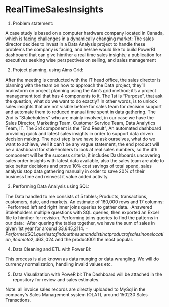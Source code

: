 # RealTimeSalesInsights


1. Problem statement:

A case study is based on a computer hardware company located in Canada, which is facing challenges in a dynamically changing market:
The sales director decides to invest in a Data Analysis project to handle these problems the company is facing, and he/she would like to build PowerBI dashboard that can give him/her a real time sales insights; a publication for executives seeking wise perspectives on selling, and sales management


2. Project planning, using Aims Grid:
 
After the meeting is conducted with the IT head office, the sales director is planning with the team on how to approach the Data project, they’ll brainstorm on project planning using the Aim’s grid method; it’s a project management tool that has 4 components to it. The 1st is “Purpose”, that ask the question, what do we want to do exactly? In other words, is to unlock sales insights that are not visible before for sales team for decision support and automate them to reduced manual time spent in data gathering. The 2nd is “Stakeholders” who are mainly involved, in our case we have the Sales Director, Marketing Team, Customer Service Team, Data Analytics Team, IT. The 3rd component is the “End Result”, An automated dashboard providing quick and latest sales insights in order to support data driven decision making. The next step is we have to ask ourselves, what do we want to achieve, well it can’t be any vague statement, the end product will be a dashboard for stakeholders to look at real sales numbers, so the 4th component will be the success criteria, it includes Dashboards uncovering sales order insights with latest data available, also the sales team are able to take better decisions and prove 10% cost savings of total spend, sales analysis stop data gathering manually in order to save 20% of their business time and reinvest it value added activity. 

3. Performing Data Analysis using SQL: 

The Data handled to me consists of 5 tables; Products, transactions, customers, date, and markets. An estimate of 160,000 rows and 17 columns:
-Performed left and right inner joins queries to gather data.
-Answered Stakeholders multiple questions with SQL queries, then exported an Excel file to him/her for revision.
Performing joins queries to find the patterns in our data:
-After quering the tables together, we have the sum of sales in given 1st year for around 33,645,2114$.
-Performed SQL queries to find out the sum and distinct product of sales in one location, it came to 2,463,024$ and the product001 the most popular.

4. Data Cleaning and ETL with Power BI:

This process is also known as data munging or data wrangling. We will do currency normalization, handling invalid values etc.

5. Data Visualization with PoweR bI:
The Dashboard will be attached in the repository for review and sales estimates.



Note: all invoice sales records are directly uploaded to MySql in the company's Sales Management system (OLAT), around 150230 Sales Transctions.
